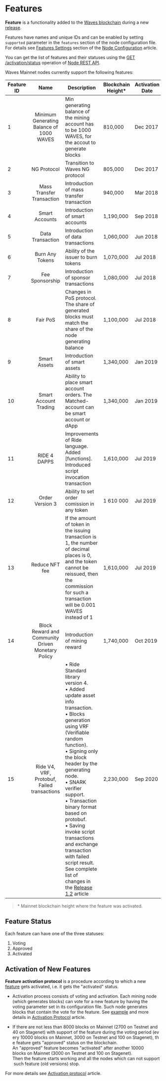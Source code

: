 # Features

**Feature** is a functionality added to the [Waves blockchain](/en/blockchain/blockchain/) during a new [release](https://github.com/wavesplatform/Waves/releases).

Features have names and unique IDs and can be enabled by setting `supported` parameter in the `features` section of the node configuration file. For details see [Features Settings](/en/waves-node/node-configuration#features-section) section of the [Node Configuration](/en/waves-node/node-configuration) article.

You can get the list of features and their statuses using the [GET /activation/status](https://nodes.wavesnodes.com/api-docs/index.html#/activation/status) operation of [Node REST API](/en/waves-node/node-api/).

Waves Mainnet nodes currently support the following features:

| Feature ID |                        Name                       | Description                                                                                                                                                                                              | Blockchain Height* | Activation Date |
|------------|:-------------------------------------------------:|----------------------------------------------------------------------------------------------------------------------------------------------------------------------------------------------------------|-------------------|-----------------|
| 1          | Minimum Generating Balance of 1000 WAVES          | Min generating balance of the mining account has to be 1000 WAVES, for the accout to generate blocks                                                                                                     | 810,000           | Dec 2017        |
| 2          | NG Protocol                                       | Transition to Waves NG protocol                                                                                                                                                                          | 805,000           | Dec 2017        |
| 3          | Mass Transfer Transaction                         | Introduction of mass transfer transaction                                                                                                                                                                | 940,000           | Mar 2018        |
| 4          | Smart Accounts                                    | Introduction of smart accounts                                                                                                                                                                           | 1,190,000         | Sep 2018        |
| 5          | Data Transaction                                  | Introduction of data transactions                                                                                                                                                                        | 1,060,000         | Jun 2018        |
| 6          | Burn Any Tokens                                   | Ability of the issuer to burn tokens                                                                                                                                                                     | 1,070,000         | Jul 2018        |
| 7          | Fee Sponsorship                                   | Introduction of sponsor transactions                                                                                                                                                                     | 1,080,000         | Jul 2018        |
| 8          | Fair PoS                                          | Changes in PoS protocol. The share of generated blocks must match the share of the node generating balance                                                                                               | 1,100,000         | Jul 2018        |
| 9          | Smart Assets                                      | Introduction of smart assets                                                                                                                                                                             | 1,340,000         | Jan 2019        |
| 10         | Smart Account Trading                             | Ability to place smart account orders. The Matched-account can be smart account or dApp                                                                                                                  | 1,340,000         | Jan 2019        |
| 11         | RIDE 4 DAPPS                                      | Improvements of Ride language. Added [functions]. Introduced script invocation transaction                                                                                                               | 1,610,000         | Jul 2019        |
| 12         | Order Version 3                                   | Ability to set order comission in any token                                                                                                                                                              | 1 610 000         | Jul 2019        |
| 13         | Reduce NFT fee                                    | If the amount of token in the issuing transaction is 1, the number of decimal places is 0, and the token cannot be reissued, then the commission for such a transaction will be 0.001 WAVES instead of 1 | 1,610,000         | Jul 2019        |
| 14         | Block Reward and Community Driven Monetary Policy | Introduction of mining reward                                                                                                                                                                            | 1,740,000         | Oct 2019        |
| 15 | Ride V4, VRF, Protobuf, Failed transactions | • Ride Standard library version 4.<br>• Added update asset info transaction.<br>• Blocks generation using VRF (Verifiable random function).<br>• Signing only the block header by the generating node.<br>• SNARK verifier support.<br>• Transaction binary format based on protobuf.<br>• Saving invoke script transactions and exchange transaction with failed script result.<br>See complete list of changes in the [Release 1.2](/en/keep-in-touch/release-notes) article | 2,230,000 | Sep 2020 |

> \* Mainnet blockchain height where the feature was activated.

## Feature Status

Each feature can have one of the three statuses:

1. Voting
2. Approved
3. Activated

## Activation of New Features

**Feature activation protocol** is a procedure according to which a new [feature](/en/waves-node/features/) gets activated, i.e. it gets the "activated" status.

* Activation process consists of voting and activation. Each mining node (which generates blocks) can vote for a new feature by having the voting parameter set in its configuration file. Such node generates blocks that  contain the vote for the feature. See [example](/en/waves-node/activation-protocol#configuration-file-changes) and more details in [Activation Protocol](/en/waves-node/activation-protocol) article.

* If there are not less than 8000 blocks on Mainnet (2700 on Testnet and 40 on Stagenet) with support of the feature during the voting period (every 10000 blocks on Mainnet, 3000 on Testnet and 100 on Stagenet), the feature gets "approved" status on the blockchain.  An "approved" feature becomes "activated" after another 10000 blocks on Mainnet (3000 on Testnet and 100 on Stagenet). Then the feature starts working and all the nodes which can not support such feature (old versions) stop.

For more details see [Activation protocol](/en/waves-node/activation-protocol) article.
